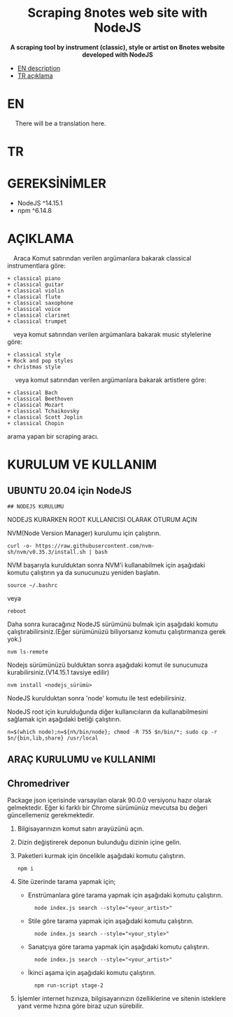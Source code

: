 <h1 align="center"> Scraping 8notes web site with NodeJS</h1>
<p align="center">
    <b> A scraping tool by instrument (classic), style or artist on 8notes website developed with NodeJS
    </b>
</p>

- [EN description](#en)  
- [TR açıklama](#tr)

# EN

&emsp; There will be a translation here.

# TR

# GEREKSİNİMLER

- NodeJS ^14.15.1
- npm ^6.14.8

# AÇIKLAMA

&emsp;Araca Komut satırından verilen argümanlara bakarak classical instrumentlara göre:

    + classical piano
    + classical guitar
    + classical violin
    + classical flute
    + classical saxophone
    + classical voice
    + classical clarinet
    + classical trumpet  

&emsp;veya komut satırından verilen argümanlara bakarak music stylelerine göre:

    + classical style
    + Rock and pop styles
    + christmas style  

&emsp; veya komut satırından verilen argümanlara bakarak artistlere göre:

    + classical Bach
    + classical Beethoven
    + classical Mozart
    + classical Tchaikovsky
    + classical Scott Joplin
    + classical Chopin  
    
arama yapan bir scraping aracı.

# KURULUM VE KULLANIM

## UBUNTU 20.04 için NodeJS 

    ## NODEJS KURULUMU
NODEJS KURARKEN ROOT KULLANICISI OLARAK OTURUM AÇIN  

NVM(Node Version Manager) kurulumu için çalıştırın.

    curl -o- https://raw.githubusercontent.com/nvm-sh/nvm/v0.35.3/install.sh | bash

NVM başarıyla kurulduktan sonra NVM'i kullanabilmek için aşağıdaki komutu çalıştırın ya da sunucunuzu yeniden başlatın.

    source ~/.bashrc
    
veya
    
    reboot
    
Daha sonra kuracağınız NodeJS sürümünü bulmak için aşağıdaki komutu çalıştırabilirsiniz.(Eğer sürümünüzü biliyorsanız komutu çalıştırmanıza gerek yok.)

    nvm ls-remote
    
Nodejs sürümünüzü bulduktan sonra aşağıdaki komut ile sunucunuza kurabilirsiniz.(V14.15.1 tavsiye edilir)

    nvm install <nodejs_sürümü>
    
NodeJS kurulduktan sonra 'node' komutu ile test edebilirsiniz.

NodeJS root için kurulduğunda diğer kullanıcıların da kullanabilmesini sağlamak için aşağıdaki betiği çalıştırın.

    n=$(which node);n=${n%/bin/node}; chmod -R 755 $n/bin/*; sudo cp -r $n/{bin,lib,share} /usr/local

## ARAÇ KURULUMU ve KULLANIMI

## Chromedriver

Package json içerisinde varsayılan olarak 90.0.0 versiyonu hazır olarak gelmektedir. Eğer ki farklı bir Chrome sürümünüz mevcutsa bu değeri güncellemeniz gerekmektedir.

1. Bilgisayarınızın komut satırı arayüzünü açın.
2. Dizin değiştirerek deponun bulunduğu dizinin içine gelin.
3. Paketleri kurmak için öncelikle aşağıdaki komutu çalıştırın.

       npm i

4. Site üzerinde tarama yapmak için;

    - Enstrümanlara göre tarama yapmak için aşağıdaki komutu çalıştırın.

            node index.js search --style="<your_artist>"
    
    - Stile göre tarama yapmak için aşağıdaki komutu çalıştırın.

            node index.js search --style="<your_style>"
    
    - Sanatçıya göre tarama yapmak için aşağıdaki komutu çalıştırın.

            node index.js search --style="<your_artist>"

    - İkinci aşama için aşağıdaki komutu çalıştırın.

            npm run-script stage-2
    
5. İşlemler internet hızınıza, bilgisayarınızın özelliklerine ve sitenin isteklere yanıt verme hızına göre biraz uzun sürebilir.


